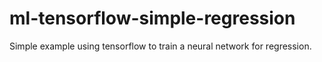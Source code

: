 # ml-tensorflow-simple-regression
Simple example using tensorflow to train a neural network for regression.

